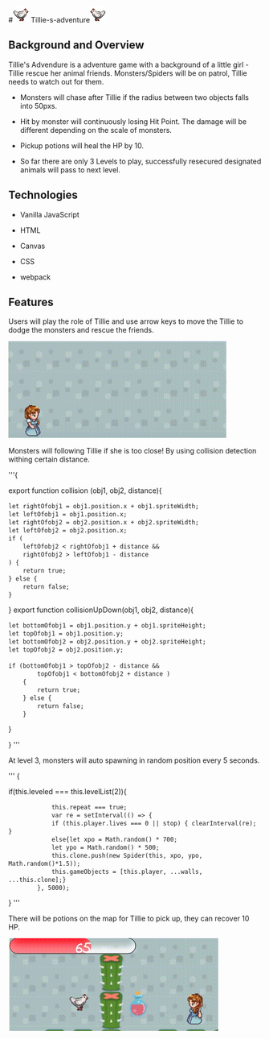 #![Flare screenshot](assets/image/right.gif) Tillie-s-adventure![Flare screenshot](assets/image/left.gif)


## Background and Overview

Tillie's Advendure is a adventure game with a background of a little girl - Tillie rescue her animal friends. 
Monsters/Spiders will be on patrol, Tillie needs to watch out for them. 


* Monsters will chase after Tillie if the radius between two objects falls into 50pxs. 

* Hit by monster will continuously losing Hit Point. The damage will be different depending on the scale of monsters.

* Pickup potions will heal the HP by 10. 

* So far there are only 3 Levels to play, successfully resecured designated animals will pass to next level. 


## Technologies

* Vanilla JavaScript 

* HTML

* Canvas

* CSS

* webpack


## Features

Users will play the role of Tillie and use arrow keys to move the Tillie to dodge the monsters and rescue the friends.

![Flare screenshot](assets/image/walking1.gif)


Monsters will following Tillie if she is too close! By using collision detection withing certain distance.

'''{

export function collision (obj1, obj2, distance){

    let rightOfobj1 = obj1.position.x + obj1.spriteWidth;
    let leftOfobj1 = obj1.position.x;
    let rightOfobj2 = obj2.position.x + obj2.spriteWidth;
    let leftOfobj2 = obj2.position.x;
    if (
        leftOfobj2 < rightOfobj1 + distance &&
        rightOfobj2 > leftOfobj1 - distance
    ) {
        return true;
    } else {
        return false;
    }
}
export function collisionUpDown(obj1, obj2, distance){

    let bottomOfobj1 = obj1.position.y + obj1.spriteHeight;
    let topOfobj1 = obj1.position.y;
    let bottomOfobj2 = obj2.position.y + obj2.spriteHeight;
    let topOfobj2 = obj2.position.y;

    if (bottomOfobj1 > topOfobj2 - distance &&
            topOfobj1 < bottomOfobj2 + distance )
        {
            return true;
        } else {
            return false;
        }
}

}
'''

At level 3, monsters will auto spawning in random position every 5 seconds.

'''
{

if(this.leveled === this.levelList(2)){

                this.repeat === true;
                var re = setInterval(() => {
                if (this.player.lives === 0 || stop) { clearInterval(re); }
                else{let xpo = Math.random() * 700;
                let ypo = Math.random() * 500;
                this.clone.push(new Spider(this, xpo, ypo, Math.random()*1.5));
                this.gameObjects = [this.player, ...walls, ...this.clone];}
            }, 5000);

}
'''

There will be potions on the map for Tillie to pick up, they can recover 10 HP.

![Flare screenshot](assets/image/potion.gif)
##





